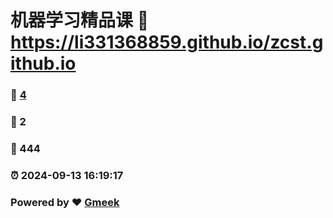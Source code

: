 # 机器学习精品课 :link: https://li331368859.github.io/zcst.github.io 
### :page_facing_up: [4](https://li331368859.github.io/zcst.github.io/tag.html) 
### :speech_balloon: 2 
### :hibiscus: 444 
### :alarm_clock: 2024-09-13 16:19:17 
### Powered by :heart: [Gmeek](https://github.com/Meekdai/Gmeek)
